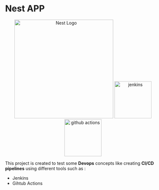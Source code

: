 # Nest APP
<p align="center">
 <img src="https://nestjs.com/img/logo_text.svg" width="320" alt="Nest Logo" />
  <img src="https://www.vectorlogo.zone/logos/jenkins/jenkins-icon.svg" alt="jenkins" width="120"/> 
  <img src="https://devopedia.org/images/article/403/8230.1645614864.png" alt="github actions" width="120"/> 
</p>

This project is created to test some **Devops** concepts like creating **CI/CD pipelines** using different tools such as :

* Jenkins
* Gihtub Actions




